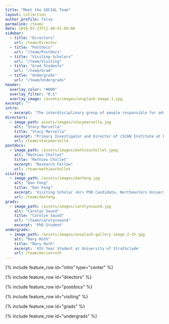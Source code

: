 ```yaml
---
title: "Meet the SOCIAL Team"
layout: collection
author_profile: false
permalink: /team/
date: 2016-03-23T11:48:41-04:00
sidebar:
  - title: "Directors"
    url: /team/Director
  - title: "Postdocs"
    url: "/team/Postdocs"
  - title: "Visiting Scholars"
    url: "/team/Visiting"
  - title: "Grad Students"
    url: "/team/Grad"
  - title: "Undergrads"
    url: "/team/Undergrads"
header:
  overlay_color: "#000"
  overlay_filter: "0.5"
  overlay_image: /assets/images/unsplash-image-1.jpg
excerpt: ""
intro:
  - excerpt: 'The interdisciplinary group of people responsible for advancing our research.'
directors:
  - image_path: assets/images/stacymarsella.jpg
    alt: "Stacy Marsella"
    title: "Stacy Marsella"
    excerpt: "Primary Investigator and Director of cSCAN Institute at University of Glasgow."
    url: /team/stacymarsella
postdocs:
  - image_path: /assets/images/mathieuchollet.jpeg
    alt: "Mathieu Chollet"
    title: "Mathieu Chollet"
    excerpt: "Research Fellow"
    url: /team/mathieuchollet
visiting:
  - image_path: /assets/images/danfeng.jpg
    alt: "Dan Feng"
    title: "Dan Feng"
    excerpt: 'Visiting Scholar <br> PhD Candidate, Northeastern University'
    url: /team/danfeng
grads:
  - image_path: /assets/images/carolynsaund.jpg
    alt: "Carolyn Saund"
    title: "Carolyn Saund"
    url: "/team/carolynsaund"
    excerpt: 'PhD Student'
undergrads:
  - image_path: /assets/images/unsplash-gallery-image-2-th.jpg
    alt: "Mary Roth"
    title: "Mary Roth"
    excerpt: '4th Year Student at University of Strathclyde'
    url: /team/marionroth
---
```


{% include feature_row id="intro" type="center" %}

{% include feature_row id="directors" %}

{% include feature_row id="postdocs" %}

{% include feature_row id="visiting" %}

{% include feature_row id="grads" %}

{% include feature_row id="undergrads" %}
